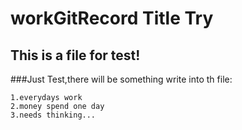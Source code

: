 workGitRecord
Title Try
=================================== 

This is a file for test!
-----------------------------------


###Just Test,there will be something write into th file:

    1.everydays work
    2.money spend one day
    3.needs thinking...
